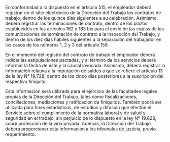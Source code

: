 En conformidad a lo dispuesto en el artículo 515, el empleador deberá registrar en el sitio electrónico de la Dirección del Trabajo los contratos de trabajo, dentro de los quince días siguientes a su celebración. Asimismo, deberá registrar las terminaciones de contrato, dentro de los plazos establecidos en los artículos 162 y 163 bis para el envío de las copias de las comunicaciones de terminación de contrato a la Inspección del Trabajo, y dentro de los diez días hábiles siguientes a la separación del trabajador en los casos de los números 1, 2 y 3 del artículo 159.

En el momento del registro del contrato de trabajo el empleador deberá indicar las estipulaciones pactadas, y al término de los servicios deberá informar la fecha de éste y la causal invocada. Asimismo, deberá registrar la información relativa a la imputación de saldos a que se refiere el artículo 13 de la ley N° 19.728, dentro de los cinco días posteriores a la suscripción del respectivo finiquito.

Esta información será utilizada para el ejercicio de las facultades legales propias de la Dirección del Trabajo, tales como fiscalizaciones, conciliaciones, mediaciones y ratificación de finiquitos. También podrá ser utilizada para fines estadísticos, de estudios y difusión que efectúe el Servicio sobre el cumplimiento de la normativa laboral y de salud y seguridad en el trabajo, sin perjuicio de lo dispuesto en la ley Nº 19.628, sobre protección de la vida privada. Además, la Dirección del Trabajo deberá proporcionar esta información a los tribunales de justicia, previo requerimiento.